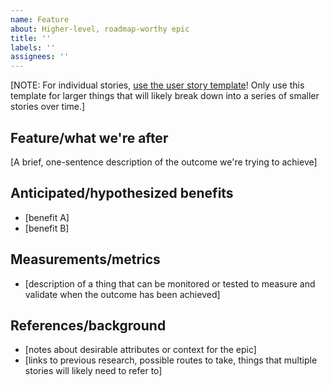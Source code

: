```yaml
---
name: Feature
about: Higher-level, roadmap-worthy epic
title: ''
labels: ''
assignees: ''
---
```


[NOTE: For individual stories, [use the user story template](https://github.com/GSA/datagov-deploy/issues/new?assignees=&labels=&template=user-story.md&title=)! Only use this template for larger things that will likely break down into a series of smaller stories over time.]

## Feature/what we're after
[A brief, one-sentence description of the outcome we're trying to achieve]

## Anticipated/hypothesized benefits
- [benefit A]
- [benefit B]

## Measurements/metrics
- [description of a thing that can be monitored or tested to measure and validate when the outcome has been achieved]

## References/background
- [notes about desirable attributes or context for the epic]
- [links to previous research, possible routes to take, things that multiple stories will likely need to refer to]